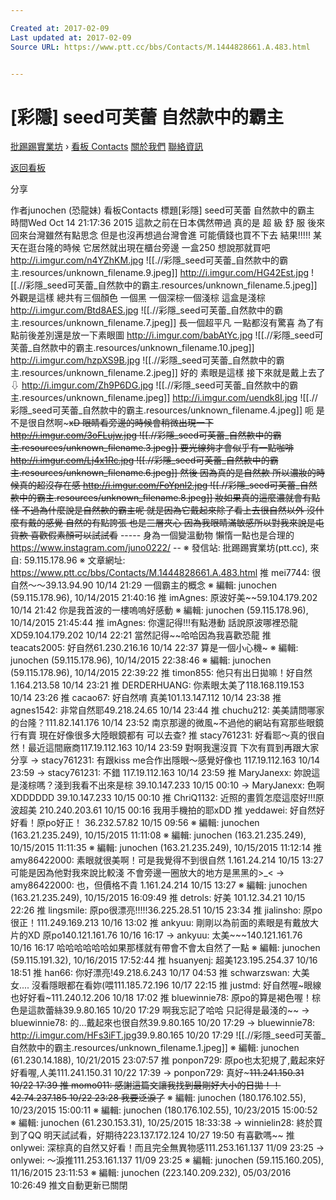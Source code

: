 ```yaml
---

Created at: 2017-02-09
Last updated at: 2017-02-09
Source URL: https://www.ptt.cc/bbs/Contacts/M.1444828661.A.483.html


---
```


# [彩隱] seed可芙蕾 自然款中的霸主


[批踢踢實業坊](https://www.ptt.cc/) › [看板 Contacts](https://www.ptt.cc/bbs/Contacts/index.html) [關於我們](https://www.ptt.cc/about.html) [聯絡資訊](https://www.ptt.cc/contact.html)

[返回看板](https://www.ptt.cc/bbs/Contacts/index.html)

分享

作者junochen (恐龍妹)
看板Contacts
標題\[彩隱\] seed可芙蕾 自然款中的霸主
時間Wed Oct 14 21:17:36 2015
這款之前在日本偶然帶過 真的是 超 級 舒 服 後來回來台灣雖然有點思念 但是也沒再想過台灣會進 可能價錢也買不下去 結果!!!!! 某天在逛台隆的時候 它居然就出現在櫃台旁邊 一盒250 想說那就買吧 <http://i.imgur.com/n4YZhKM.jpg>
![[.//彩隱_seed可芙蕾_自然款中的霸主.resources/unknown_filename.9.jpeg]]
<http://i.imgur.com/HG42Est.jpg>
![[.//彩隱_seed可芙蕾_自然款中的霸主.resources/unknown_filename.5.jpeg]]
外觀是這樣 總共有三個顏色 一個黑 一個深棕一個淺棕 這盒是淺棕 <http://i.imgur.com/Btd8AES.jpg>
![[.//彩隱_seed可芙蕾_自然款中的霸主.resources/unknown_filename.7.jpeg]]
長一個超平凡 一點都沒有驚喜 為了有點前後差別還是放一下素眼圖 <http://i.imgur.com/babAtYc.jpg>
![[.//彩隱_seed可芙蕾_自然款中的霸主.resources/unknown_filename.10.jpeg]]
<http://i.imgur.com/hzpXS9B.jpg>
![[.//彩隱_seed可芙蕾_自然款中的霸主.resources/unknown_filename.2.jpeg]]
好的 素眼是這樣 接下來就是戴上去了⇩ <http://i.imgur.com/Zh9P6DG.jpg>
![[.//彩隱_seed可芙蕾_自然款中的霸主.resources/unknown_filename.jpeg]]
<http://i.imgur.com/uendk8I.jpg>
![[.//彩隱_seed可芙蕾_自然款中的霸主.resources/unknown_filename.4.jpeg]]
呃 是不是很自然啊~~~xD 眼睛看旁邊的時候會稍微出現一下 <http://i.imgur.com/3oFLujw.jpg>
![[.//彩隱_seed可芙蕾_自然款中的霸主.resources/unknown_filename.3.jpeg]]
要光線夠才會似乎有一點咖啡 <http://i.imgur.com/Lj4x1Rc.jpg>
![[.//彩隱_seed可芙蕾_自然款中的霸主.resources/unknown_filename.6.jpeg]]
然後 因為真的是自然款 所以濃妝的時候真的超沒存在感 <http://i.imgur.com/FoYpnl2.jpg>
![[.//彩隱_seed可芙蕾_自然款中的霸主.resources/unknown_filename.8.jpeg]]
妝如果真的這麼濃就會有點怪 不過為什麼說是自然款的霸主呢 就是因為它戴起來除了看上去很自然以外 沒什麼有戴的感覺 自然的有點誇張 也是三層夾心 因為我眼睛滿敏感所以對我來說是屯貨款 喜歡假素顏可以試試看~~ ----- 身為一個變溫動物 懶惰一點也是合理的 <https://www.instagram.com/juno0222/> -- ※ 發信站: 批踢踢實業坊(ptt.cc), 來自: 59.115.178.96 ※ 文章網址: <https://www.ptt.cc/bbs/Contacts/M.1444828661.A.483.html>
推 mei7744: 很自然～～39.13.94.90 10/14 21:29
一個霸主的概念 ※ 編輯: junochen (59.115.178.96), 10/14/2015 21:40:16
推 imAgnes: 原波好美~~59.104.179.202 10/14 21:42
你是我首波的一樓嗚嗚好感動 ※ 編輯: junochen (59.115.178.96), 10/14/2015 21:45:44
推 imAgnes: 你還記得!!!有點港動 話說原波哪裡恐龍XD59.104.179.202 10/14 22:21
當然記得~~哈哈因為我喜歡恐龍
推 teacats2005: 好自然61.230.216.16 10/14 22:37
算是一個小心機~ ※ 編輯: junochen (59.115.178.96), 10/14/2015 22:38:46 ※ 編輯: junochen (59.115.178.96), 10/14/2015 22:39:22
推 timon855: 他只有出日拋嘛！好自然1.164.213.58 10/14 23:21
推 DERDERHUANG: 你素眼太美了118.168.119.153 10/14 23:26
推 cacao67: 好自然唷 真美101.13.147.112 10/14 23:38
推 agnes1542: 非常自然耶49.218.24.65 10/14 23:44
推 chuchu212: 美美請問哪家的台隆？111.82.141.176 10/14 23:52
南京那邊的微風~不過他的網站有寫那些眼鏡行有賣 現在好像很多大陸眼鏡都有 可以去查?
推 stacy761231: 好看耶～真的很自然！最近這間廠商117.19.112.163 10/14 23:59
對啊我還沒買 下次有買到再跟大家分享
→ stacy761231: 有跟kiss me合作出隱眼～感覺好像也 117.19.112.163 10/14 23:59
→ stacy761231: 不錯 117.19.112.163 10/14 23:59
推 MaryJanexx: 妳說這是淺棕嗎？淺到我看不出來是棕 39.10.147.233 10/15 00:10
→ MaryJanexx: 色啊XDDDDDD 39.10.147.233 10/15 00:10
推 ChriQ1132: 近照的畫質怎麼這麼好!!!原波超美 210.240.203.61 10/15 00:16
我用手機拍的耶xDD
推 yeddawei: 好自然好好看！原po好正！ 36.232.57.82 10/15 09:56
※ 編輯: junochen (163.21.235.249), 10/15/2015 11:11:08 ※ 編輯: junochen (163.21.235.249), 10/15/2015 11:11:35 ※ 編輯: junochen (163.21.235.249), 10/15/2015 11:12:14
推 amy86422000: 素眼就很美啊！可是我覺得不到很自然 1.161.24.214 10/15 13:27
可能是因為他對我來說比較淺 不會旁邊一圈放大的地方是黑黑的>\_<
→ amy86422000: 也，但價格不貴 1.161.24.214 10/15 13:27
※ 編輯: junochen (163.21.235.249), 10/15/2015 16:09:49
推 detrols: 好美 101.12.34.21 10/15 22:26
推 lingsmile: 原po很漂亮!!!!!36.225.28.51 10/15 23:34
推 jialinsho: 原po很正！111.249.169.213 10/16 13:02
推 ankyuu: 剛剛以為前面的素眼是有戴放大片的XD 原po140.121.161.76 10/16 16:17
→ ankyuu: 太美~~~140.121.161.76 10/16 16:17
哈哈哈哈哈哈如果那樣就有帶會不會太自然了一點 ※ 編輯: junochen (59.115.191.32), 10/16/2015 17:52:44
推 hsuanyenj: 超美123.195.254.37 10/16 18:51
推 han66: 你好漂亮!49.218.6.243 10/17 04:53
推 schwarzswan: 大美女.... 沒看隱眼都在看妳(喂111.185.72.196 10/17 22:15
推 justmd: 好自然喔~眼線也好好看~111.240.12.206 10/18 17:02
推 bluewinnie78: 原po的算是褐色喔！棕色是這款蕾絲39.9.80.165 10/20 17:29
啊我忘記了哈哈 只記得是最淺的~~
→ bluewinnie78: 的…戴起來也很自然39.9.80.165 10/20 17:29
→ bluewinnie78: <http://i.imgur.com/HFs3iFT.jpg>39.9.80.165 10/20 17:29
![[.//彩隱_seed可芙蕾_自然款中的霸主.resources/unknown_filename.1.jpeg]]
※ 編輯: junochen (61.230.14.188), 10/21/2015 23:07:57
推 ponpon729: 原po也太犯規了,戴起來好好看喔,人美111.241.150.31 10/22 17:39
→ ponpon729: 真好~~~111.241.150.31 10/22 17:39
推 momo011: 感謝這篇文讓我找到最剛好大小的日拋！！42.74.237.185 10/22 23:28
我要泛淚了~~ ※ 編輯: junochen (180.176.102.55), 10/23/2015 15:00:11 ※ 編輯: junochen (180.176.102.55), 10/23/2015 15:00:52 ※ 編輯: junochen (61.230.153.31), 10/25/2015 18:33:38
→ winnielin28: 終於買到了QQ 明天試試看，好期待223.137.172.124 10/27 19:50
有喜歡嗎~~
推 onlywei: 深棕真的自然又好看！而且完全無異物感111.253.161.137 11/09 23:25
→ onlywei: ～淚推111.253.161.137 11/09 23:25
※ 編輯: junochen (59.115.160.205), 11/16/2015 23:11:53 ※ 編輯: junochen (223.140.209.232), 05/03/2016 10:26:49
推文自動更新已關閉

